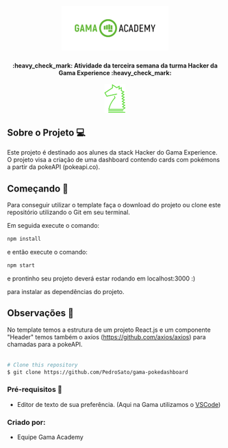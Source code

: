 <h1 align="center">
    <img alt="GamaAcademy" title="#GamaAcademy" src="./logo.png" width="250px" />
</h1>

<h4 align="center"> 
	:heavy_check_mark: Atividade da terceira semana da turma Hacker da Gama Experience :heavy_check_mark:
</h4>

<p align="center">
    <img alt="GamaHacker" title="#GamaHacker" src="./hacker.svg" width="50px" />
</p>

## Sobre o Projeto 💻

Este projeto é destinado aos alunes da stack Hacker do Gama Experience. O projeto visa a criação de uma dashboard contendo cards com pokémons a partir da pokeAPI (pokeapi.co).

## Começando 🏁

Para conseguir utilizar o template faça o download do projeto ou clone este repositório utilizando o Git em seu terminal.

Em seguida execute o comando:

```bash
npm install
```

e então execute o comando:
```bash
npm start
```

e prontinho seu projeto deverá estar rodando em localhost:3000 :)

para instalar as dependências do projeto.

## Observações 📌

No template temos a estrutura de um projeto React.js e um componente "Header" temos também o axios (https://github.com/axios/axios) para chamadas para a pokeAPI.

```bash

# Clone this repository
$ git clone https://github.com/PedroSato/gama-pokedashboard
```

### Pré-requisitos :large_orange_diamond:

- Editor de texto de sua preferência. (Aqui na Gama utilizamos o [VSCode](https://code.visualstudio.com))

### Criado por:

- Equipe Gama Academy
